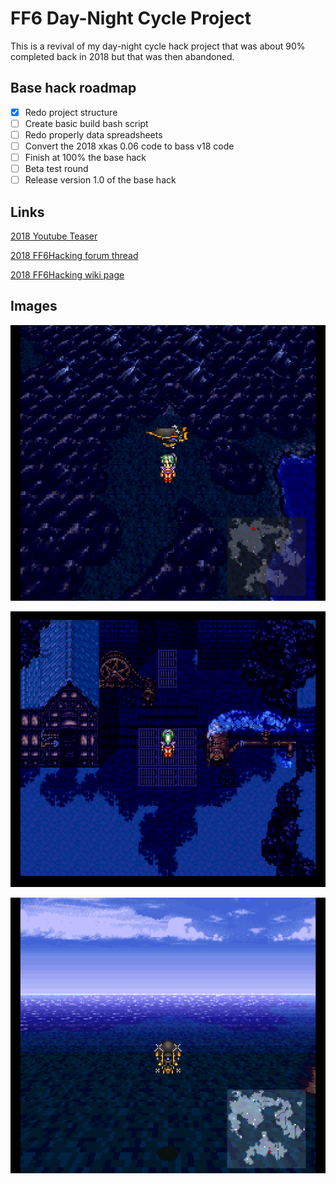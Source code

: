 # FF6 Day-Night Cycle Project

This is a revival of my day-night cycle hack project that was about
90% completed back in 2018 but that was then abandoned.

## Base hack roadmap
- [x] Redo project structure
- [ ] Create basic build bash script
- [ ] Redo properly data spreadsheets
- [ ] Convert the 2018 xkas 0.06 code to bass v18 code
- [ ] Finish at 100% the base hack
- [ ] Beta test round
- [ ] Release version 1.0 of the base hack

## Links

[2018 Youtube Teaser](https://www.youtube.com/watch?v=Zv1pSxsS8ww)

[2018 FF6Hacking forum thread](https://www.ff6hacking.com/forums/thread-3756.html)

[2018 FF6Hacking wiki page](https://www.ff6hacking.com/wiki/doku.php?id=ff3:ff3us:patches:madsiur:cycle)

## Images

![Nighttime on the world map](media/screenshot_a.png)

![Nighttime in Narshe](media/screenshot_b.png)

![Nighttime airship ride](media/screenshot_c.png)


